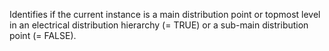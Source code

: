 Identifies if the current instance is a main distribution point or topmost level in an electrical distribution hierarchy (= TRUE) or a sub-main distribution point (= FALSE).